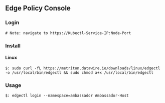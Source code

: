 ## Edge Policy Console

### Login

```
# Note: navigate to https://Kubectl-Service-IP:Node-Port
```

### Install

#### Linux

```
$: sudo curl -fL https://metriton.datawire.io/downloads/linux/edgectl -o /usr/local/bin/edgectl && sudo chmod a+x /usr/local/bin/edgectl
```

### Usage

```
$: edgectl login --namespace=ambassador Ambassador-Host
```
